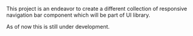 This project is an endeavor to create a different collection of responsive navigation bar component which will be part of UI library. 

As of now this is still under development. 
